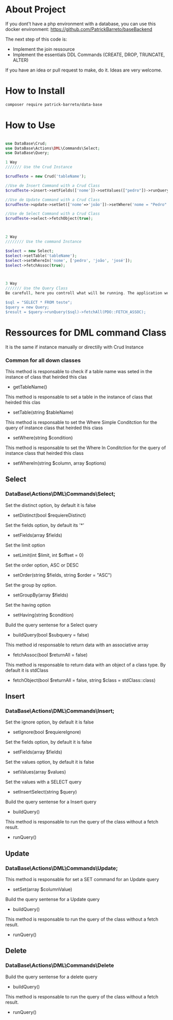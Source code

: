 # About Project
If you dont't have a php environment with a database, you can use this docker environment: 
https://github.com/PatrickBarreto/baseBackend

The next step of this code is:
- Implement the join ressource
- Implement the essentials DDL Commands (CREATE, DROP, TRUNCATE, ALTER)

If you have an idea or pull request to make, do it. Ideas are very welcome.

# How to Install
```sh
composer require patrick-barreto/data-base
```

# How to Use
```php

use DataBase\Crud;
use DataBase\Actions\DML\Commands\Select;
use DataBase\Query;

1 Way
/////// Use the Crud Instance

$crudTeste = new Crud('tableName');

//Use de Insert Command with a Crud Class
$crudTeste->insert->setFields(['nome'])->setValues(["pedro"])->runQuery();

//Use de Update Command with a Crud Class
$crudTeste->update->setSet(['nome'=>'joão'])->setWhere('nome = "Pedro"')->runQuery();

//Use de Select Command with a Crud Class
$crudTeste->select->fetchObject(true);



2 Way
//////// Use the command Instance

$select = new Select;
$select->setTable('tableName');
$select->setWhereIn('nome', ['pedro', 'joão', 'josé']);
$select->fetchAssoc(true);



3 Way
/////// Use the Query Class
Be carefull, here you controll what will be running. The application won't do nothing but execute the query.

$sql = "SELECT * FROM teste";
$query = new Query;
$result = $query->runQuery($sql)->fetchAll(PDO::FETCH_ASSOC);

```



# Ressources for DML command Class
It is the same if instance manually or directilly with Crud Instance


### Common for all down classes
This method is responsable to check if a table name was seted in the instance of class that heirded this clas
  - getTableName()

This method is responsable to set a table in the instance of class that heirded this clas
  - setTable(string $tableName) 

This method is responsable to set the Where Simple Conditction for the query of instance class that heirded this class
  - setWhere(string $condition) 

This method is responsable to set the Where In Conditction for the query of instance class that heirded this class
  - setWhereIn(string $column, array $options) 


## Select
### DataBase\Actions\DML\Commands\Select;
Set the distinct option, by default it is false
  - setDistinct(bool $requiereDistinct)

Set the fields option, by default its '*'
  - setFields(array $fields)

Set the limit option
  - setLimit(int $limit, int $offset = 0)

Set the order option, ASC or DESC
  - setOrder(string $fields, string $order = "ASC")

Set the group by option.
  - setGroupBy(array $fields)

Set the having option
  - setHaving(string $condition)

Build the query sentense for a Select query
  - buildQuery(bool $subquery = false)
 
This method id responsable to return data with an associative array
  - fetchAssoc(bool $returnAll = false)

This method is responsable to return data with an object of a class type. By default it is stdClass
  - fetchObject(bool $returnAll = false, string $class = stdClass::class)



## Insert
### DataBase\Actions\DML\Commands\Insert;

Set the ignore option, by default it is false
  - setIgnore(bool $requiereIgnore)

Set the fields option, by default it is false
  - setFields(array $fields)

Set the values option, by default it is false
  - setValues(array $values)

Set the values with a SELECT query
  - setInsertSelect(string $query)
 
Build the query sentense for a Insert query
  - buildQuery()

This method is responsable to run the query of the class without a fetch result.
  - runQuery()



## Update
### DataBase\Actions\DML\Commands\Update;
This method is responsable for set a SET command for an Update query
  - setSet(array $columnValue)

Build the query sentense for a Update query
  - buildQuery()
 
This method is responsable to run the query of the class without a fetch result.
  - runQuery()


## Delete
### DataBase\Actions\DML\Commands\Delete
Build the query sentense for a delete query
  - buildQuery()

This method is responsable to run the query of the class without a fetch result.
  - runQuery()
